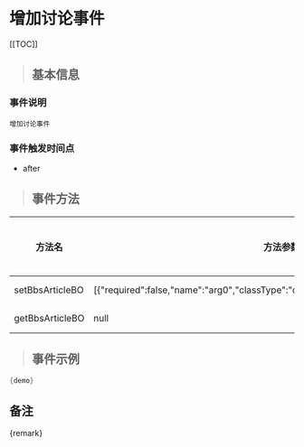 # 增加讨论事件

[[TOC]]

>## 基本信息

### 事件说明
```text
增加讨论事件
```

### 事件触发时间点
- after

>## 事件方法

方法名 | 方法参数 | 方法返回值 | 版本 | 参数描述
 --- | --- | --- | --- | --- 
setBbsArticleBO|[{"required":false,"name":"arg0","classType":"com.seeyon.apps.bbs.bo.BbsArticleBO"}]|void|获取BbsArticleBO
getBbsArticleBO|null|com.seeyon.apps.bbs.bo.BbsArticleBO|获取BbsArticleBO


> ## 事件示例

```java
{demo}
```

## 备注
{remark}